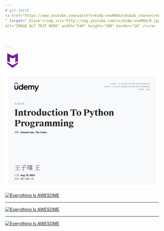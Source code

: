 ```yaml
---
# git-test2
<a href="https://www.youtube.com/watch?v=6i0p-vnwRN4&t=0s&ab_channel=%E7%8E%8B%E5%AD%90%E7%91%8B
" target="_blank"><img src="http://img.youtube.com/vi/6i0p-vnwRN4/0.jpg" 
alt="IMAGE ALT TEXT HERE" width="540" height="300" border="10" /></a>



---
```

![alt text](https://github.com/adam-p/markdown-here/raw/master/src/common/images/icon48.png "Logo Title Text 1")

![alt text](https://raw.githubusercontent.com/JeffWang0325/git-test2/master/%E7%B5%90%E6%A5%AD%E8%AD%89%E6%9B%B8-Introduction%20To%20Python%20Programming.jpg "Logo Title Text 1")

[![Everything Is AWESOME](http://i.imgur.com/Ot5DWAW.png)](https://youtu.be/StTqXEQ2l-Y?t=35s "Everything Is AWESOME")


---
[![Everything Is AWESOME](http://img.youtube.com/vi/6i0p-vnwRN4/0.jpg)](http://www.youtube.com/watch?feature=player_embedded&v=6i0p-vnwRN4)


---
[![Everything Is AWESOME](http://img.youtube.com/vi/6i0p-vnwRN4/0.jpg)](https://www.youtube.com/watch?v=6i0p-vnwRN4&start=5&end=10&ab_channel=%E7%8E%8B%E5%AD%90%E7%91%8B)
